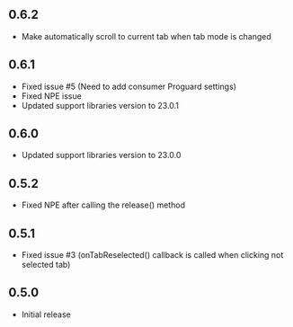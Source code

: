 ## 0.6.2
- Make automatically scroll to current tab when tab mode is changed

## 0.6.1

- Fixed issue #5 (Need to add consumer Proguard settings)
- Fixed NPE issue
- Updated support libraries version to 23.0.1

## 0.6.0

- Updated support libraries version to 23.0.0

## 0.5.2

- Fixed NPE after calling the release() method

## 0.5.1

- Fixed issue #3 (onTabReselected() callback is called when clicking not selected tab)

## 0.5.0

- Initial release
